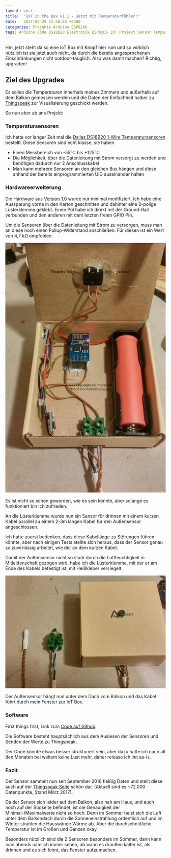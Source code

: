 ```yaml
---
layout: post
title:  "IoT in the Box v1.1 - Jetzt mit Temperaturfühler!"
date:   2017-03-29 12:50:04 +0200
categories: Projekte Arduino ESP8266
tags: Arduino Code DS18B20 Elektronik ESP8266 IoT Projekt Sensor Temperatur WiFi
---
```


Hm, jetzt steht da so eine IoT Box mit Knopf hier rum und so wirklich nützlich ist sie jetzt auch nicht, da durch die bereits angesprochenen Einschränkungen nicht outdoor-tauglich. Also was damit machen? Richtig, upgraden!
<!--more-->

## Ziel des Upgrades
Es sollen die Temperaturen innerhalb meines Zimmers und außerhalb auf dem Balkon gemessen werden und die Daten der Einfachheit halber zu [Thingspeak](https://thingspeak.com/) zur Visualisierung geschickt werden.

So nun aber ab ans Projekt:
### Temperatursensoren
Ich hatte vor langer Zeit mal die [Dallas DS18B20 1-Wire Temperatursensoren](http://www.banggood.com/5Pcs-DS18B20-Temperature-Sensor-DALLAS-18B20-TO-92-Encapsulation-p-953365.html?p=U530099241512014110R) bestellt. Diese Sensoren sind echt klasse, sie haben

  - Einen Messbereich von -55°C bis +125°C
  - Die Möglichkeit, über die Datenleitung mit Strom versorgt zu werden und benötigen dadurch nur 2 Anschlusskabel
  - Man kann mehrere Sensoren an den gleichen Bus hängen und diese anhand der bereits einprogrammierten UID auseinander halten

### Hardwareerweiterung
Die Hardware aus [Version 1.0](/2016/07/iot-in-the-box-mit-dem-esp8266) wurde nur minimal modifiziert. Ich habe eine Aussparung vorne in den Karton geschnitten und dahinter eine 2-polige Lüsterklemme geklebt.  Einen Pol habe ich direkt mit der Ground-Rail verbunden und den anderen mit dem letzten freien GPIO Pin.

Um die Sensoren über die Datenleitung mit Strom zu versorgen, muss man an diese noch einen Pullup-Widerstand anschließen. Für diesen ist ein Wert von 4,7 kΩ empfohlen.

![Innereien der IoT Box 1.1](/uploads/2017-03-29-iot-in-the-box-v1-1/v1.2_inside.jpg)

Es ist nicht so schön geworden, wie es sein könnte, aber solange es funktioniert bin ich zufrieden.

An die Lüsterklemme wurde nun ein Sensor für drinnen mit einem kurzen Kabel parallel zu einem 2-3m langen Kabel für den Außensensor angeschlossen.

Ich hatte zuerst bedenken, dass diese Kabellänge zu Störungen führen könnte, aber nach einigen Tests stellte sich heraus, dass der Sensor genau so zuverlässig arbeitet, wie der an dem kurzen Kabel.

Damit der Außensensor nicht so stark durch die Luftfeuchtigkeit in Mitleidenschaft gezogen wird, habe ich die Lüsterklemme, mit der er am Ende des Kabels befestigt ist, mit Heißkleber versiegelt.

![angeschlossene Sensoren](/uploads/2017-03-29-iot-in-the-box-v1-1/v1.2_sensors.jpg)

Der Außensensor hängt nun unter dem Dach vom Balkon und das Kabel führt durch mein Fenster zur IoT Box.
### Software
First things first, Link zum [Code auf Github](https://github.com/LeoDJ/IoT-in-the-box/blob/master/TempLogger/src/TempLogger.cpp).

Die Software besteht hauptsächlich aus dem Auslesen der Sensoren und Senden der Werte zu Thingspeak.

Der Code könnte etwas besser strukturiert sein, aber dazu hatte ich nach all den Monaten bei weitem keine Lust mehr, daher release ich ihn as-is.
### Fazit
Der Sensor sammelt nun seit September 2016 fleißig Daten und stellt diese auch auf der [Thingspeak Seite](https://thingspeak.com/channels/137258) schön dar. (Aktuell sind es ~72.000 Datenpunkte, Stand März 2017).

Da der Sensor sich leider auf dem Balkon, also nah am Haus, und auch noch auf der Südseite befindet, ist die Genauigkeit der Minimal-/Maximalwerte nicht so hoch. Denn im Sommer heizt sich die Luft unter dem Balkondach durch die Sonneneinstrahlung ordentlich auf und im Winter strahlen die Hauswände Wärme ab. Aber die durchschnittliche Temperatur ist im Großen und Ganzen okay.

Besonders nützlich sind die 2 Sensoren besonders im Sommer, dann kann man abends nämlich immer sehen, ab wann es draußen kälter ist, als drinnen und es sich lohnt, das Fenster aufzumachen.
